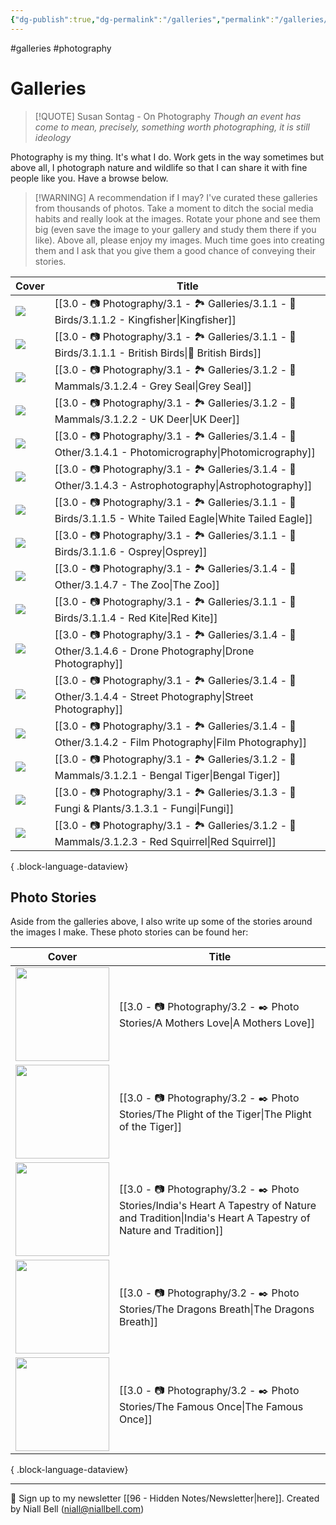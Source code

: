 ```yaml
---
{"dg-publish":true,"dg-permalink":"/galleries","permalink":"/galleries/","title":"🏞️ Galleries","contentClasses":"cards cards-cols-3 cards-cover cards-cover-no-border cards-title-hide-icons","noteIcon":null,"created":"2024-04-22T12:09:33.878+01:00","updated":"2024-05-10T21:54:09.022+01:00"}
---
```


#galleries #photography 
# Galleries

>[!QUOTE] Susan Sontag - On Photography
>*Though an event has come to mean, precisely, something worth photographing, it is still ideology*

Photography is my thing. It's what I do. Work gets in the way sometimes but above all, I photograph nature and wildlife so that I can share it with fine people like you. Have a browse below.

>[!WARNING] A recommendation if I may? 
>I've curated these galleries from thousands of photos. Take a moment to ditch the social media habits and really look at the images. Rotate your phone and see them big (even save the image to your gallery and study them there if you like). Above all, please enjoy my images. Much time goes into creating them and I ask that you give them a good chance of conveying their stories.

| Cover                                        | Title                                                                                                             |
| -------------------------------------------- | ----------------------------------------------------------------------------------------------------------------- |
| <img src='https://i.imgur.com/YD0LSDY.jpg'/> | [[3.0 - 📷 Photography/3.1 - 🏞️ Galleries/3.1.1 - 🦅 Birds/3.1.1.2 - Kingfisher\|Kingfisher]]                 |
| <img src='https://i.imgur.com/FzKzxR4.png'/> | [[3.0 - 📷 Photography/3.1 - 🏞️ Galleries/3.1.1 - 🦅 Birds/3.1.1.1 - British Birds\|🦅 British Birds]]        |
| <img src='https://i.imgur.com/UudTTEZ.jpg'/> | [[3.0 - 📷 Photography/3.1 - 🏞️ Galleries/3.1.2 - 🐯 Mammals/3.1.2.4 - Grey Seal\|Grey Seal]]                 |
| <img src='https://i.imgur.com/eM38vZ0.png'/> | [[3.0 - 📷 Photography/3.1 - 🏞️ Galleries/3.1.2 - 🐯 Mammals/3.1.2.2 - UK Deer\|UK Deer]]                     |
| <img src='https://i.imgur.com/dJxGbhg.jpg'/> | [[3.0 - 📷 Photography/3.1 - 🏞️ Galleries/3.1.4 - 🚀 Other/3.1.4.1 - Photomicrography\|Photomicrography]]     |
| <img src='https://i.imgur.com/Rn9G10s.jpg'/> | [[3.0 - 📷 Photography/3.1 - 🏞️ Galleries/3.1.4 - 🚀 Other/3.1.4.3 - Astrophotography\|Astrophotography]]     |
| <img src='https://i.imgur.com/1COPsvs.png'/> | [[3.0 - 📷 Photography/3.1 - 🏞️ Galleries/3.1.1 - 🦅 Birds/3.1.1.5 - White Tailed Eagle\|White Tailed Eagle]] |
| <img src='https://i.imgur.com/QVk6n9F.jpg'/> | [[3.0 - 📷 Photography/3.1 - 🏞️ Galleries/3.1.1 - 🦅 Birds/3.1.1.6 - Osprey\|Osprey]]                         |
| <img src='https://i.imgur.com/4Msu0Ig.png'/> | [[3.0 - 📷 Photography/3.1 - 🏞️ Galleries/3.1.4 - 🚀 Other/3.1.4.7 - The Zoo\|The Zoo]]                       |
| <img src='https://i.imgur.com/T8Nox8C.png'/> | [[3.0 - 📷 Photography/3.1 - 🏞️ Galleries/3.1.1 - 🦅 Birds/3.1.1.4 - Red Kite\|Red Kite]]                     |
| <img src='https://i.imgur.com/F1ef3kt.jpg'/> | [[3.0 - 📷 Photography/3.1 - 🏞️ Galleries/3.1.4 - 🚀 Other/3.1.4.6 - Drone Photography\|Drone Photography]]   |
| <img src='https://i.imgur.com/7eKn5qJ.jpg'/> | [[3.0 - 📷 Photography/3.1 - 🏞️ Galleries/3.1.4 - 🚀 Other/3.1.4.4 - Street Photography\|Street Photography]] |
| <img src='https://i.imgur.com/9wUq3cS.jpg'/> | [[3.0 - 📷 Photography/3.1 - 🏞️ Galleries/3.1.4 - 🚀 Other/3.1.4.2 - Film Photography\|Film Photography]]     |
| <img src='https://i.imgur.com/j35mshs.png'/> | [[3.0 - 📷 Photography/3.1 - 🏞️ Galleries/3.1.2 - 🐯 Mammals/3.1.2.1 - Bengal Tiger\|Bengal Tiger]]           |
| <img src='https://i.imgur.com/2MrhVQh.jpg'/> | [[3.0 - 📷 Photography/3.1 - 🏞️ Galleries/3.1.3 - 🍄 Fungi & Plants/3.1.3.1 - Fungi\|Fungi]]                  |
| <img src='https://i.imgur.com/pQhjAr7.jpg'/> | [[3.0 - 📷 Photography/3.1 - 🏞️ Galleries/3.1.2 - 🐯 Mammals/3.1.2.3 - Red Squirrel\|Red Squirrel]]           |

{ .block-language-dataview}


## Photo Stories

Aside from the galleries above, I also write up some of the stories around the images I make. These photo stories can be found her:

| Cover                                                               | Title                                                                                                                                                 |
| ------------------------------------------------------------------- | ----------------------------------------------------------------------------------------------------------------------------------------------------- |
| <img src='https://i.imgur.com/hpoQKL9.png' style='height:150px;'/>  | [[3.0 - 📷 Photography/3.2 - ✒️ Photo Stories/A Mothers Love\|A Mothers Love]]                                                                     |
| <img src='https://i.imgur.com/rtk0zzy.png' style='height:150px;'/>  | [[3.0 - 📷 Photography/3.2 - ✒️ Photo Stories/The Plight of the Tiger\|The Plight of the Tiger]]                                                   |
| <img src='https://i.imgur.com/diPWwgj.jpeg' style='height:150px;'/> | [[3.0 - 📷 Photography/3.2 - ✒️ Photo Stories/India's Heart A Tapestry of Nature and Tradition\|India's Heart A Tapestry of Nature and Tradition]] |
| <img src='https://i.imgur.com/8bzvnWQ.png' style='height:150px;'/>  | [[3.0 - 📷 Photography/3.2 - ✒️ Photo Stories/The Dragons Breath\|The Dragons Breath]]                                                             |
| <img src='https://i.imgur.com/CgPJ6f6.jpeg' style='height:150px;'/> | [[3.0 - 📷 Photography/3.2 - ✒️ Photo Stories/The Famous Once\|The Famous Once]]                                                                   |

{ .block-language-dataview}

---
📧 Sign up to my newsletter [[96 - Hidden Notes/Newsletter\|here]].
Created by Niall Bell (niall@niallbell.com)